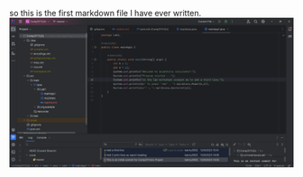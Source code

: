 so this is the first markdown file I have ever written.
<img src="https://github.com/benny3002/Comp3111LEx/blob/master/src/main/resources/%E8%9E%A2%E5%B9%95%E6%93%B7%E5%8F%96%E7%95%AB%E9%9D%A2%202023-09-14%20022542.png"/>

